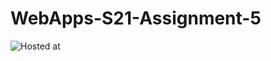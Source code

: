# WebApps-S21-Assignment-5
![Hosted at](https://github.com/44-563-Web-Apps-S21/webapps-s21-assignment-5-RahulDasari05)

